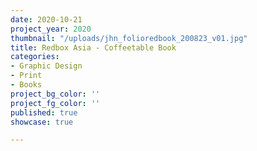 ```yaml
---
date: 2020-10-21
project_year: 2020
thumbnail: "/uploads/jhn_folioredbook_200823_v01.jpg"
title: Redbox Asia - Coffeetable Book
categories:
- Graphic Design
- Print
- Books
project_bg_color: ''
project_fg_color: ''
published: true
showcase: true

---
```

